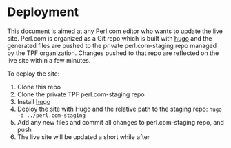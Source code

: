 Deployment
==========
This document is aimed at any Perl.com editor who wants to update the live site. Perl.com is organized as a Git repo which is built with [hugo](https://gohugo.io) and the generated files are pushed to the private perl.com-staging repo managed by the TPF organization. Changes pushed to that repo are reflected on the live site within a few minutes.

To deploy the site:
1. Clone this repo
2. Clone the private TPF perl.com-staging repo
3. Install [hugo](https://gohugo.io)
3. Deploy the site with Hugo and the relative path to the staging repo: `hugo -d ../perl.com-staging`
4. Add any new files and commit all changes to perl.com-staging repo, and push
5. The live site will be updated a short while after
